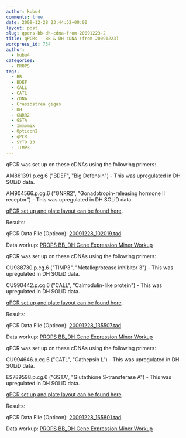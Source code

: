 ```yaml
---
author: kubu4
comments: true
date: 2009-12-28 23:44:52+00:00
layout: post
slug: qpcrs-bb-dh-cdna-from-20091223-2
title: qPCRs - BB & DH cDNA (from 20091223)
wordpress_id: 734
author:
  - kubu4
categories:
  - PROPS
tags:
  - BB
  - BDEF
  - CALL
  - CATL
  - cDNA
  - Crassostrea gigas
  - DH
  - GNRR2
  - GSTA
  - Immomix
  - Opticon2
  - qPCR
  - SYTO 13
  - TIMP3
---
```


qPCR was set up on these cDNAs using the following primers:

AM861391.p.cg.6 ("BDEF", "Big Defensin") - This was upregulated in DH SOLiD data.

AM904566.p.cg.6 ("GNRR2", "Gonadotropin-releasing hormone II receptor") - This was upregulated in DH SOLiD data.

[qPCR set up and plate layout can be found here](https://eagle.fish.washington.edu/Arabidopsis/Notebook%20Workup%20Files/20091228-01.jpg).

Results:

qPCR Data File (Opticon): [20091228_102019.tad](https://eagle.fish.washington.edu/Arabidopsis/qPCR/Opticon/20091228_102019.tad)

Data workup: [PROPS BB_DH Gene Expression Miner Workup](https://docs.google.com/spreadsheet/ccc?key=0AmS_90rPaQMzdHNfWS1oUHUxNFNwci1zcmhhWjhzZnc&usp=sharing)





qPCR was set up on these cDNAs using the following primers:

CU988730.p.cg.6 ("TIMP3", "Metalloprotease inhibitor 3") - This was upregulated in DH SOLiD data.

CU990442.p.cg.6 ("CALL", "Calmodulin-like protein") - This was upregulated in DH SOLiD data.

[qPCR set up and plate layout can be found here](https://eagle.fish.washington.edu/Arabidopsis/Notebook%20Workup%20Files/20091228-02.jpg).

Results:

qPCR Data File (Opticon): [20091228_135507.tad](https://eagle.fish.washington.edu/Arabidopsis/qPCR/Opticon/20091228_135507.tad)

Data workup: [PROPS BB_DH Gene Expression Miner Workup](https://docs.google.com/spreadsheet/ccc?key=0AmS_90rPaQMzdHNfWS1oUHUxNFNwci1zcmhhWjhzZnc&usp=sharing)





qPCR was set up on these cDNAs using the following primers:

CU994646.p.cg.6 ("CATL", "Cathepsin L") - This was upregulated in DH SOLiD data.

ES789598.p.cg.6 ("GSTA", "Glutathione S-transferase A") - This was upregulated in DH SOLiD data.

[qPCR set up and plate layout can be found here](https://eagle.fish.washington.edu/Arabidopsis/Notebook%20Workup%20Files/20091228-03.jpg).

Results:

qPCR Data File (Opticon): [20091228_165801.tad](https://eagle.fish.washington.edu/Arabidopsis/qPCR/Opticon/20091228_165801.tad)

Data workup: [PROPS BB_DH Gene Expression Miner Workup](https://docs.google.com/spreadsheet/ccc?key=0AmS_90rPaQMzdHNfWS1oUHUxNFNwci1zcmhhWjhzZnc&usp=sharing)
